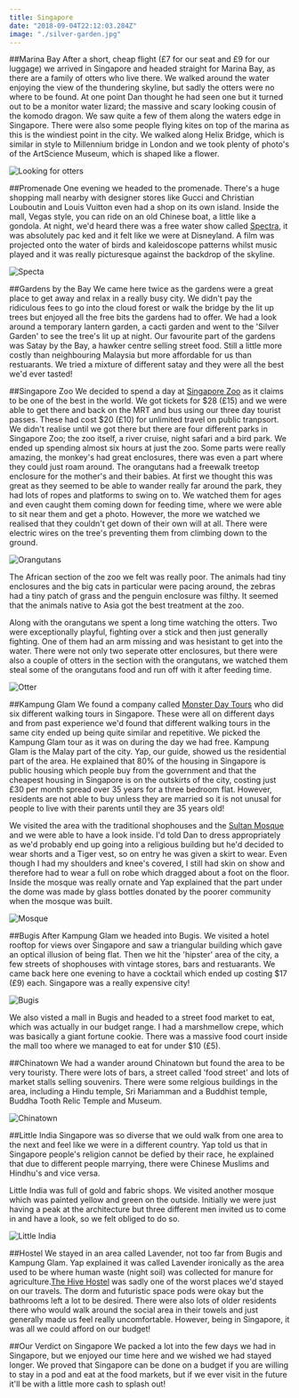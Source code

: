 ```yaml
---
title: Singapore
date: "2018-09-04T22:12:03.284Z"
image: "./silver-garden.jpg"
---
```


##Marina Bay
After a short, cheap flight (£7 for our seat and £9 for our luggage) we arrived in Singapore and headed straight for Marina Bay, as there are a family of otters who live there. We walked around the water enjoying the view of the thundering skyline, but sadly the otters were no where to be found. At one point Dan thought he had seen one but it turned out to be a monitor water lizard; the massive and scary looking cousin of the komodo dragon. We saw quite a few of them along the waters edge in Singapore. There were also some people flying kites on top of the marina as this is the windiest point in the city. We walked along Helix Bridge, which is similar in style to Millennium bridge in London and we took plenty of photo's of the ArtScience Museum, which is shaped like a flower.

![Looking for otters](./otter-crossing.jpg "Looking for otters")

##Promenade
One evening we headed to the promenade. There's a huge shopping mall nearby with designer stores like Gucci and Christian Louboutin and Louis Vuitton even had a shop on its own island. Inside the mall, Vegas style, you can ride on an old Chinese boat, a little like a gondola. At night, we'd heard there was a free water show called [Spectra](https://www.marinabaysands.com/entertainment/spectra.html), it was absolutely pac ked and it felt like we were at Disneyland. A film was projected onto the water of birds and kaleidoscope patterns whilst music played and it was really picturesque against the backdrop of the skyline.

![Specta](./specta.jpg "Specta")

##Gardens by the Bay
We came here twice as the gardens were a great place to get away and relax in a really busy city. We didn't pay the ridiculous fees to go into the cloud forest or walk the bridge by the lit up trees but enjoyed all the free bits the gardens had to offer. We had a look around a temporary lantern garden, a cacti garden and went to the 'Silver Garden' to see the tree's lit up at night. Our favourite part of the gardens was Satay by the Bay, a hawker centre selling street food. Still a little more costly than neighbouring Malaysia but more affordable for us than restuarants. We tried a mixture of different satay and they were all the best we'd ever tasted!

##Singapore Zoo
We decided to spend a day at [Singapore Zoo](https://www.wrs.com.sg/en/singapore-zoo.html) as it claims to be one of the best in the world. We got tickets for $28 (£15) and we were able to get there and back on the MRT and bus using our three day tourist passes. These had cost $20 (£10) for unlimited travel on public tranpsort. We didn't realise until we got there but there are four different parks in Singapore Zoo; the zoo itself, a river cruise, night safari and a bird park. We ended up spending almost six hours at just the zoo. Some parts were really amazing, the monkey's had great enclosures, there was even a part where they could just roam around. The orangutans had a freewalk treetop enclosure for the mother's and their babies. At first we thought this was great as they seemed to be able to wander really far around the park, they had lots of ropes and platforms to swing on to. We watched them for ages and even caught them coming down for feeding time, where we were able to sit near them and get a photo. However, the more we watched we realised that they couldn't get down of their own will at all. There were electric wires on the tree's preventing them from climbing down to the ground.

![Orangutans](./oranguntans.jpg "Orangutans")

The African section of the zoo we felt was really poor. The animals had tiny enclosures and the big cats in particular were pacing around, the zebras had a tiny patch of grass and the penguin enclosure was filthy. It seemed that the animals native to Asia got the best treatment at the zoo.

Along with the orangutans we spent a long time watching the otters. Two were exceptionally playful, fighting over a stick and then just generally fighting. One of them had an arm missing and was hesistant to get into the water. There were not only two seperate otter enclosures, but there were also a couple of otters in the section with the orangutans, we watched them steal some of the orangutans food and run off with it after feeding time.

![Otter](./otter.jpg "Otter")

##Kampung Glam
We found a company called [Monster Day Tours](https://www.monsterdaytours.com/) who did six different walking tours in Singapore. These were all on different days and from past experience we'd found that different walking tours in the same city ended up being quite similar and repetitive. We picked the Kampung Glam tour as it was on during the day we had free. Kampung Glam is the Malay part of the city. Yap, our guide, showed us the residential part of the area. He explained that 80% of the housing in Singapore is public housing which people buy from the government and that the cheapest housing in Singapore is on the outskirts of the city, costing just £30 per month spread over 35 years for a three bedroom flat. However, residents are not able to buy unless they are married so it is not unusal for people to live with their parents until they are 35 years old!

We visited the area with the traditional shophouses and the [Sultan Mosque](http://www.visitsingapore.com/en_my/see-do-singapore/culture-heritage/places-of-worship/sultan-mosque/) and we were able to have a look inside. I'd told Dan to dress appropriately as we'd probably end up going into a religious building but he'd decided to wear shorts and a Tiger vest, so on entry he was given a skirt to wear. Even though I had my shoulders and knee's covered, I still had skin on show and therefore had to wear a full on robe which dragged about a foot on the floor. Inside the mosque was really ornate and Yap explained that the part under the dome was made by glass bottles donated by the poorer community when the mosque was built.

![Mosque](./mosque.jpg "Mosque")

##Bugis
After Kampung Glam we headed into Bugis. We visited a hotel rooftop for views over Singapore and saw a triangular building which gave an optical illusion of being flat. Then we hit the 'hipster' area of the city, a few streets of shophouses with vintage stores, bars and restuarants. We came back here one evening to have a cocktail which ended up costing $17 (£9) each. Singapore was a really expensive city!

![Bugis](./bugis.jpg "Bugis")

We also visted a mall in Bugis and headed to a street food market to eat, which was actually in our budget range. I had a marshmellow crepe, which was basically a giant fortune cookie. There was a massive food court inside the mall too where we managed to eat for under $10 (£5).

##Chinatown
We had a wander around Chinatown but found the area to be very touristy. There were lots of bars, a street called 'food street' and lots of market stalls selling souvenirs. There were some relgious buildings in the area, including a Hindu temple, Sri Mariamman and a Buddhist temple, Buddha Tooth Relic Temple and Museum.

![Chinatown](./chinatown.jpg "Chinatown")

##Little India
Singapore was so diverse that we ould walk from one area to the next and feel like we were in a different country. Yap told us that in Singapore people's religion cannot be defied by their race, he explained that due to different people marrying, there were Chinese Muslims and Hindhu's and vice versa.

Little India was full of gold and fabric shops. We visited another mosque which was painted yellow and green on the outside. Initially we were just having a peak at the architecture but three different men invited us to come in and have a look, so we felt obliged to do so.

![Little India](./little-india.jpg "Little India")

##Hostel
We stayed in an area called Lavender, not too far from Bugis and Kampung Glam. Yap explained it was called Lavender ironically as the area used to be where human waste (night soil) was collected for manure for agriculture.[The Hive Hostel](http://the-hive-singapore-hostel.bestsingaporehotels.net/en/) was sadly one of the worst places we'd stayed on our travels. The dorm and futuristic space pods were okay but the bathrooms left a lot to be desired. There were also lots of older residents there who would walk around the social area in their towels and just generally made us feel really uncomfortable. However, being in Singapore, it was all we could afford on our budget!

##Our Verdict on Singapore
We packed a lot into the few days we had in Singapore, but we enjoyed our time here and we wished we had stayed longer. We proved that Singapore can be done on a budget if you are willing to stay in a pod and eat at the food markets, but if we ever visit in the future it'll be with a little more cash to splash out!
